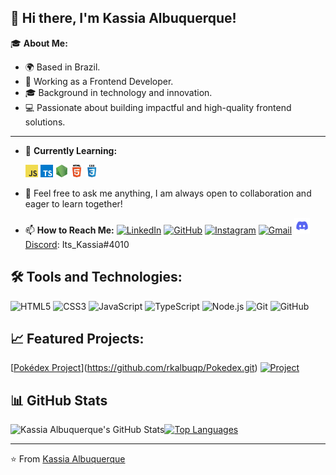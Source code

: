 ## 👋 Hi there, I'm Kassia Albuquerque!

🎓 **About Me:**
- 🌍 Based in Brazil.
- 💼 Working as a Frontend Developer.
- 🎓 Background in technology and innovation.
- 💻 Passionate about building impactful and high-quality frontend solutions.

---

- 🌱 **Currently Learning:**

  <code><img height="20" src="https://raw.githubusercontent.com/github/explore/main/topics/javascript/javascript.png"></code>
  <code><img height="20" src="https://raw.githubusercontent.com/github/explore/main/topics/typescript/typescript.png"></code>
  <code><img height="20" src="https://raw.githubusercontent.com/github/explore/main/topics/nodejs/nodejs.png"></code>
  <code><img height="20" src="https://raw.githubusercontent.com/github/explore/main/topics/html/html.png"></code>
  <code><img height="20" src="https://raw.githubusercontent.com/github/explore/main/topics/css/css.png"></code>

- 💬 Feel free to ask me anything, I am always open to collaboration and eager to learn together!

- 📫 **How to Reach Me:**
[![LinkedIn](https://img.shields.io/badge/-LinkedIn-0e76a8?style=flat&logo=Linkedin&logoColor=white)](https://www.linkedin.com/in/rkalbuqp/)
[![GitHub](https://img.shields.io/github/followers/rkalbuqp?label=follow&style=social)](https://github.com/rkalbuqp/)
[![Instagram](https://img.shields.io/badge/-Instagram-E4405F?style=flat&labelColor=E4405F&logo=instagram&logoColor=white)](https://www.instagram.com/kalbuqp/)
[![Gmail](https://img.shields.io/badge/-Gmail-D14836?style=flat&logo=Gmail&logoColor=white)](mailto:rkalbuqp@gmail.com)
<a><img height="25" src="https://raw.githubusercontent.com/github/explore/main/topics/discord/discord.png"> [Discord](https://discord.com/): Its_Kassia#4010</a>

## 🛠️ Tools and Technologies:

![HTML5](https://img.shields.io/badge/-HTML5-E34F26?style=flat&logo=html5&logoColor=white)
![CSS3](https://img.shields.io/badge/-CSS3-1572B6?style=flat&logo=css3)
![JavaScript](https://img.shields.io/badge/-JavaScript-F7DF1E?style=flat&logo=javascript&logoColor=black)
![TypeScript](https://img.shields.io/badge/-TypeScript-007ACC?style=flat&logo=typescript&logoColor=white)
![Node.js](https://img.shields.io/badge/-Node.js-339933?style=flat&logo=node.js&logoColor=white)
![Git](https://img.shields.io/badge/-Git-F05032?style=flat&logo=git&logoColor=white)
![GitHub](https://img.shields.io/badge/-GitHub-181717?style=flat&logo=github)

## 📈 Featured Projects:

[[Pokédex Project](https://img.shields.io/badge/-Project%201-444444?style=flat&logo=github)](https://github.com/rkalbuqp/Pokedex.git)
[![Project](https://img.shields.io/badge/-Project%202-444444?style=flat&logo=github)](https://github.com/rkalbuqp/project2)

## 📊 GitHub Stats

<img align="left" alt="Kassia Albuquerque's GitHub Stats" src="https://github-readme-stats.vercel.app/api?username=rkalbuqp&show_icons=true&theme=radical" />

[![Top Languages](https://github-readme-stats.vercel.app/api/top-langs/?username=rkalbuqp&layout=compact&theme=radical)](https://github.com/rkalbuqp/github-readme-stats)

---

⭐️ From [Kassia Albuquerque](https://github.com/rkalbuqp)
